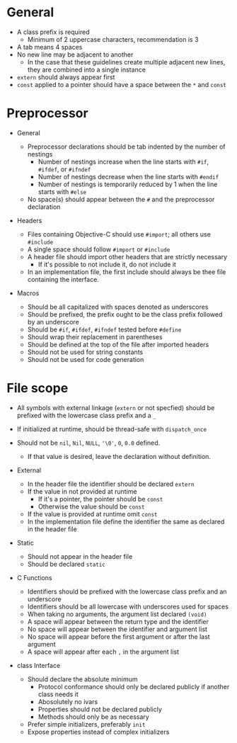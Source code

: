 
General
======

- A class prefix is required
  - Minimum of 2 uppercase characters, recommendation is 3
- A tab means 4 spaces
- No new line may be adjacent to another
  - In the case that these guidelines create multiple adjacent new lines, they are combined into a single instance
- `extern` should always appear first
- `const` applied to a pointer should have a space between the `*` and `const`

Preprocessor
======

- General
  - Preprocessor declarations should be tab indented by the number of nestings
    - Number of nestings increase when the line starts with `#if`, `#ifdef`, or `#ifndef`
    - Number of nestings decrease when the line starts with `#endif`
    - Number of nestings is temporarily reduced by 1 when the line starts with `#else`  
  - No space(s) should appear between the `#` and the preprocessor declaration
  
- Headers
  - Files containing Objective-C should use `#import`; all others use `#include`
  - A single space should follow `#import` or `#include`
  - A header file should import other headers that are strictly necessary
    - If it's possible to not include it, do not include it
  - In an implementation file, the first include should always be thee file containing the interface.

- Macros
  - Should be all capitalized with spaces denoted as underscores
  - Should be prefixed, the prefix ought to be the class prefix followed by an underscore
  - Should be `#if`, `#ifdef`, `#ifndef` tested before `#define`
  - Should wrap their replacement in parentheses
  - Should be defined at the top of the file after imported headers
  - Should not be used for string constants
  - Should not be used for code generation

File scope
======

- All symbols with external linkage (`extern` or not specfied) should be prefixed with the lowercase class prefix and a `_`
- If initialized at runtime, should be thread-safe with `dispatch_once`
- Should not be `nil`, `Nil`, `NULL`, `'\0'`, `0`, `0.0` defined.
    - If that value is desired, leave the declaration without definition.

- External
  - In the header file the identifier should be declared `extern`
  - If the value in not provided at runtime
    - If it's a pointer, the pointer should be `const`
    - Otherwise the value should be `const`
  - If the value is provided at runtime omit `const`
  - In the implementation file define the identifier the same as declared in the header file

- Static
  - Should not appear in the header file
  - Should be declared `static`
  
- C Functions
  - Identifiers should be prefixed with the lowercase class prefix and an underscore
  - Identifiers should be all lowercase with underscores used for spaces
  - When taking no arguments, the argument list declared `(void)`
  - A space will appear between the return type and the identifier
  - No space will appear between the identifier and argument list
  - No space will appear before the first argument or after the last argument
  - A space will appear after each `,` in the argument list

- class Interface
  - Should declare the absolute minimum
    - Protocol conformance should only be declared publicly if another class needs it
    - Abosolutely no ivars 
    - Properties should not be declared publicly 
    - Methods should only be as necessary
  - Prefer simple initializers, preferably `init`
  - Expose properties instead of complex initializers


